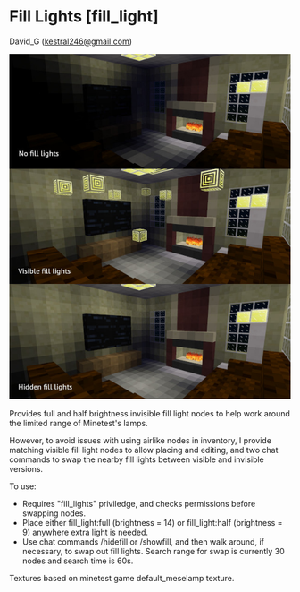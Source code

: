 Fill Lights [fill_light]
========================

David_G (kestral246@gmail.com)

![Fill light Screenshot](screenshot.jpeg "fill_light")


Provides full and half brightness invisible fill light nodes to help work around the limited range of Minetest's lamps.

However, to avoid issues with using airlike nodes in inventory, I provide matching visible fill light nodes to allow placing and editing, and two chat commands to swap the nearby fill lights between visible and invisible versions.

To use:

- Requires "fill_lights" priviledge, and checks permissions before swapping nodes.
- Place either fill_light:full (brightness = 14) or fill_light:half (brightness = 9) anywhere extra light is needed.
- Use chat commands /hidefill or /showfill, and then walk around, if necessary, to swap out fill lights. Search range for swap is currently 30 nodes and search time is 60s.



Textures based on minetest game default_meselamp texture.







